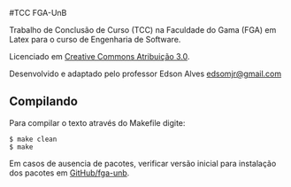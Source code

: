 #TCC FGA-UnB

<!-- [![Build Status](https://travis-ci.org/Ziul/latex-tcc.svg)](https://travis-ci.org/Ziul/latex-tcc) -->

Trabalho de Conclusão de Curso (TCC) na Faculdade do Gama (FGA) em Latex para o curso de Engenharia de Software.

Licenciado em  [Creative Commons Atribuição 3.0](http://creativecommons.org/licenses/by/3.0/).

Desenvolvido e adaptado pelo professor Edson Alves <edsomjr@gmail.com>

## Compilando

Para compilar o texto através do Makefile digite:

	$ make clean
	$ make


Em casos de ausencia de pacotes, verificar versão inicial para instalação dos pacotes em [GitHub/fga-unb](https://github.com/fga-unb/template-latex-tcc).
